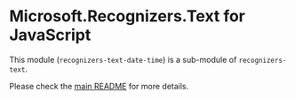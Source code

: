# Microsoft.Recognizers.Text for JavaScript

This module (`recognizers-text-date-time`) is a sub-module of `recognizers-text`.

Please check the [main README](https://github.com/Microsoft/Recognizers-Text/tree/master/JavaScript) for more details.